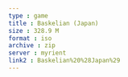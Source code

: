 ```yaml
---
type : game
title : Baskelian (Japan)
size : 328.9 M
format : iso
archive : zip
server : myrient
link2 : Baskelian%20%28Japan%29
---
```


